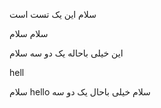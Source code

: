 سلام این یک تست است

سلام سلام

این خیلی باحاله یک دو سه سلام

hell

سلام hello سلام خیلی باحال یک دو سه

